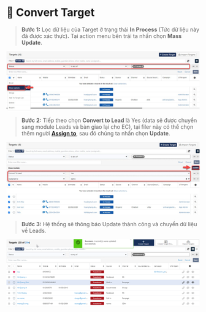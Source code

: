 # 💫 Convert Target

> **Bước 1:** Lọc dữ liệu của Target ở trạng thái **In Process** (Tức dữ liệu này đã được xác thực)**.** Tại action menu bên trái ta nhấn chọn **Mass Update**.

![](<../../../.gitbook/assets/image (115) (1) (1).png>)

> **Bước 2:** Tiếp theo chọn **Convert to Lead** là Yes (data sẽ được chuyển sang module Leads và bàn giao lại cho EC), tại filer này có thể chọn thêm người [**Assign to**](https://help.dotb.vn/tuyen-sinh-ban-hang/target#phan-bo-nguoi-phu-trach), sau đó chúng ta nhấn chọn **Update**.

![](../../../.gitbook/assets/import3.jpg)

> **Bước 3:** Hệ thống sẽ thông báo Update thành công và chuyển dữ liệu về Leads.

![](../../../.gitbook/assets/ConvertTarget2.png)
